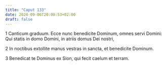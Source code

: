 ```yaml
---
title: "Caput 133"
date: 2024-09-06T20:00:53+02:00
draft: false
---
```



1 Canticum graduum. Ecce nunc benedicite Dominum, omnes servi Domini: Qui statis in domo Domini, in atriis domus Dei nostri,

2 In noctibus extollite manus vestras in sancta, et benedicite Dominum.

3 Benedicat te Dominus ex Sion, qui fecit caelum et terram.

